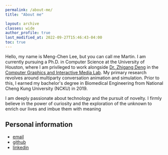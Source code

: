 ```yaml
---
permalink: /about-me/
title: "About me"

layout: archive
classes: wide
author_profile: true
last_modified_at: 2022-09-27T15:46:43-04:00
toc: true
---
```


Hello, my name is Meng-Chen Lee, but you can call me Martin. I am currently pursuing a Ph.D. in Computer Science at the University of Houston, where I am privileged to work alongside [Dr. Zhigang Deng](http://graphics.cs.uh.edu/zdeng/) in the [Computer Graphics and Interactive Media Lab](http://graphics.cs.uh.edu/). My primary research revolves around multiparty conversation animation and simulation. Prior to this, I earned my bachelor's degree in Biomedical Engineering from National Cheng Kung University (NCKU) in 2019.

I am deeply passionate about technology and the pursuit of novelty. I firmly believe in the power of curiosity and the exploration of the unknown to enrich our lives and imbue them with meaning

## Personal information

* [email](mailto:martin33156@gmail.com)
* [github](https://github.com/genius92606)
* [linkedin](https://www.linkedin.com/in/martin-lee-b02b08135/)